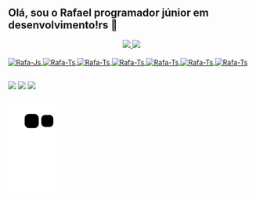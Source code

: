## Olá, sou o Rafael programador júnior em desenvolvimento!rs 👋
<div align="center">
  <a href="https://www.behance.net/rafael_aiex">
  <img height="180em" src="https://github-readme-stats.vercel.app/api?username=rafaelaiex&show_icons=true&theme=dracula&include_all_commits=true&count_private=true"/>
  <img height="180em" src="https://github-readme-stats.vercel.app/api/top-langs/?username=rafaelaiex&layout=compact&langs_count=7&theme=dracula"/>
</div>
<div style="display: inline_block"><br> 
  <img align="center" alt="Rafa-Js" height="30" src="https://cdn.jsdelivr.net/gh/devicons/devicon/icons/photoshop/photoshop-line.svg"/>
  <img align="center" alt="Rafa-Ts" height="30" src="https://cdn.jsdelivr.net/gh/devicons/devicon/icons/aftereffects/aftereffects-original.svg"/>
  <img align="center" alt="Rafa-Ts" height="30" src="https://cdn.jsdelivr.net/gh/devicons/devicon/icons/premierepro/premierepro-original.svg"/>
  <img align="center" alt="Rafa-Ts" height="30" src="https://cdn.jsdelivr.net/gh/devicons/devicon/icons/visualstudio/visualstudio-plain.svg"/>
  <img align="center" alt="Rafa-Ts" height="30" src="https://cdn.jsdelivr.net/gh/devicons/devicon/icons/html5/html5-original.svg"/>
  <img align="center" alt="Rafa-Ts" height="30" src="https://cdn.jsdelivr.net/gh/devicons/devicon/icons/css3/css3-original.svg"/>
  <img align="center" alt="Rafa-Ts" height="30" src="https://cdn.jsdelivr.net/gh/devicons/devicon/icons/javascript/javascript-plain.svg"/>
</div>
  
  ##
  
  <div> 
  <a href = "mailto:rafaelaiex@outlook.com"><img src="https://img.shields.io/badge/Microsoft_Outlook-0078D4?style=for-the-badge&logo=microsoft-outlook&logoColor=white"></a>
  <a href="https://www.linkedin.com/in/rafael-dambroski-aiex-bb7bb313/" target="_blank"><img src="https://img.shields.io/badge/LinkedIn-0077B5?style=for-the-badge&logo=linkedin&logoColor=white" target="_blank"></a>
  <a href="https://www.behance.net/rafael_aiex" target"_blank"><img src="https://img.shields.io/badge/-Behance-blue?style=for-the-badge&logo=behance&logoColor=white" target="_blank"></a>
 
  ![Snake animation](https://github.com/rafaballerini/rafaballerini/blob/output/github-contribution-grid-snake.svg)
 
</div>
